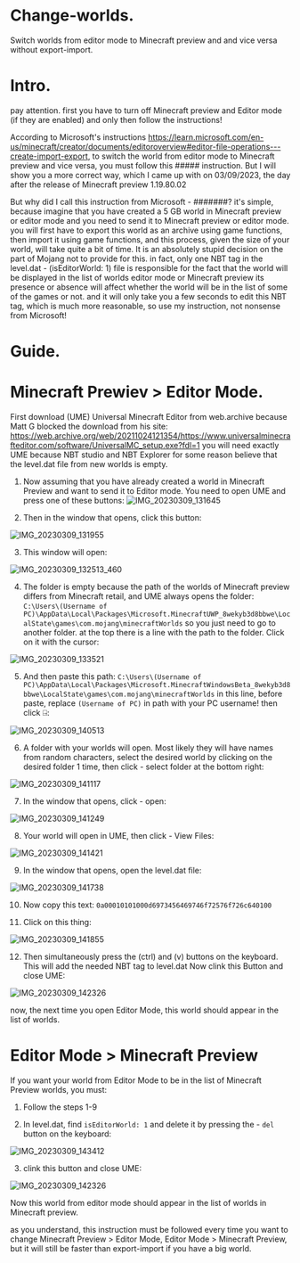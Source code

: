 
# Change-worlds.
Switch worlds from editor mode to Minecraft preview and and vice versa without export-import.

# Intro.
pay attention. first you have to turn off Minecraft preview and Editor mode (if they are enabled) and only then follow the instructions!

According to Microsoft's instructions  https://learn.microsoft.com/en-us/minecraft/creator/documents/editoroverview#editor-file-operations---create-import-export, to switch the world from editor mode to Minecraft preview and vice versa, you must follow this ##### instruction. But I will show you a more correct way, which I came up with on 03/09/2023, the day after the release of Minecraft preview 1.19.80.02

But why did I call this instruction from Microsoft - #######? it's simple, because imagine that you have created a 5 GB world in Minecraft preview or editor mode and you need to send it to Minecraft preview or editor mode. you will first have to export this world as an archive using game functions, then import it using game functions, and this process, given the size of your world, will take quite a bit of time. It is an absolutely stupid decision on the part of Mojang not to provide for this. in fact, only one NBT tag in the level.dat - (isEditorWorld: 1) file is responsible for the fact that the world will be displayed in the list of worlds editor mode or Minecraft preview its presence or absence will affect whether the world will be in the list of some of the games or not.
and it will only take you a few seconds to edit this NBT tag, which is much more reasonable, so use my instruction, not nonsense from Microsoft!

# Guide.
# Minecraft Prewiev > Editor Mode.
First download (UME) Universal Minecraft Editor from web.archive because Matt G blocked the download from his site: https://web.archive.org/web/20211024121354/https://www.universalminecrafteditor.com/software/UniversalMC_setup.exe?fdl=1
you will need exactly UME because NBT studio and NBT Explorer for some reason believe that the level.dat file from new worlds is empty.

1. Now assuming that you have already created a world in Minecraft Preview and want to send it to Editor mode. You need to open UME and press one of these buttons: ![IMG_20230309_131645](https://user-images.githubusercontent.com/81485476/223963037-8b9ca96b-cb25-4db2-b25b-f1bc97367029.jpg)

2. Then in the window that opens, click this button:

![IMG_20230309_131955](https://user-images.githubusercontent.com/81485476/223962249-19d15a12-77a1-49cf-8182-ec321ebbd9d4.jpg)

3. This window will open:

![IMG_20230309_132513_460](https://user-images.githubusercontent.com/81485476/223963524-d801ec53-57b2-4d5e-b109-692f38f03e59.jpg)

4. The folder is empty because the path of the worlds of Minecraft preview differs from Minecraft retail, and UME always opens the folder: ```C:\Users\(Username of PC)\AppData\Local\Packages\Microsoft.MinecraftUWP_8wekyb3d8bbwe\LocalState\games\com.mojang\minecraftWorlds```
so you just need to go to another folder. at the top there is a line with the path to the folder. Click on it with the cursor:

![IMG_20230309_133521](https://user-images.githubusercontent.com/81485476/223966056-9504b81e-e36e-4fe0-97ce-fe31aa6d2bd6.jpg)

5. And then paste this path: ```C:\Users\(Username of PC)\AppData\Local\Packages\Microsoft.MinecraftWindowsBeta_8wekyb3d8bbwe\LocalState\games\com.mojang\minecraftWorlds``` in this line, before paste, replace ```(Username of PC)``` in path with your PC username! then click ⍈:

![IMG_20230309_140513](https://user-images.githubusercontent.com/81485476/223973240-571984e2-fb39-43cb-b930-b026b9831b38.jpg)

6. A folder with your worlds will open. Most likely they will have names from random characters, select the desired world by clicking on the desired folder 1 time, then click - select folder at the bottom right:

![IMG_20230309_141117](https://user-images.githubusercontent.com/81485476/223974773-0bab0f58-3649-4b5f-9977-9bfbee33a426.jpg)

7. In the window that opens, click - open:

![IMG_20230309_141249](https://user-images.githubusercontent.com/81485476/223975154-ae8a64c1-7eb6-4ed6-b508-4dcfbff23dd2.jpg)


8. Your world will open in UME, then click - View Files:

![IMG_20230309_141421](https://user-images.githubusercontent.com/81485476/223975742-85651eee-8518-49ed-9c89-e1ca4bfd1207.jpg)

9. In the window that opens, open the level.dat file:

![IMG_20230309_141738](https://user-images.githubusercontent.com/81485476/223976355-291b9ee6-b864-48de-aede-381c674638d4.jpg)

10. Now copy this text: ```0a00010101000d6973456469746f72576f726c640100```

11. Click on this thing:

![IMG_20230309_141855](https://user-images.githubusercontent.com/81485476/223976672-9c16f796-6e8b-4aa3-a5ff-2c9c9c1b5809.jpg)

12. Then simultaneously press the (ctrl) and (v) buttons on the keyboard. This will add the needed NBT tag to level.dat
Now clink this Button and close UME:

![IMG_20230309_142326](https://user-images.githubusercontent.com/81485476/223977825-4b9a43be-6100-43fd-b3f7-11d295c64ba3.jpg)

now, the next time you open Editor Mode, this world should appear in the list of worlds.

# Editor Mode > Minecraft Preview

If you want your world from Editor Mode to be in the list of Minecraft Preview worlds, you must: 

1. Follow the steps 1-9

2. In level.dat, find ```isEditorWorld: 1``` and delete it by pressing the - ```del``` button on the keyboard:

![IMG_20230309_143412](https://user-images.githubusercontent.com/81485476/223982476-485a67fe-9042-490d-9c08-400a6945de2c.jpg)


3. clink this button and close UME:

![IMG_20230309_142326](https://user-images.githubusercontent.com/81485476/223982601-f27ddad3-152b-4bec-a37d-5aa345c20914.jpg)

Now this world from editor mode should appear in the list of worlds in Minecraft preview.

as you understand, this instruction must be followed every time you want to change Minecraft Preview > Editor Mode, Editor Mode > Minecraft Preview, but it will still be faster than export-import if you have a big world.

# 
